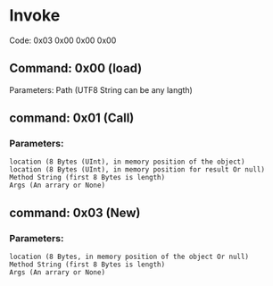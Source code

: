 # Invoke

Code: 0x03 0x00 0x00 0x00


## Command: 0x00 (load)

Parameters: Path (UTF8 String can be any langth)

## command: 0x01 (Call)

### Parameters: 
	location (8 Bytes (UInt), in memory position of the object)
	location (8 Bytes (UInt), in memory position for result Or null)
	Method String (first 8 Bytes is length)
	Args (An arrary or None)

## command: 0x03 (New)

### Parameters: 
	location (8 Bytes, in memory position of the object Or null)
	Method String (first 8 Bytes is length)
	Args (An arrary or None)